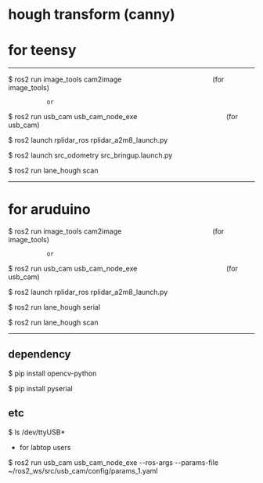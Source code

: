 # hough transform (canny)


# for teensy

---

 $ ros2 run image_tools cam2image                (for image_tools)

               or

 $ ros2 run usb_cam usb_cam_node_exe             (for usb_cam)

 $ ros2 launch rplidar_ros rplidar_a2m8_launch.py      

 $ ros2 launch src_odometry src_bringup.launch.py       

 $ ros2 run lane_hough scan

 
---


# for aruduino


 $ ros2 run image_tools cam2image                (for image_tools)

               or

 $ ros2 run usb_cam usb_cam_node_exe             (for usb_cam)

 $ ros2 launch rplidar_ros rplidar_a2m8_launch.py

 $ ros2 run lane_hough serial

 $ ros2 run lane_hough scan


---


## dependency

$ pip install opencv-python

$ pip install pyserial


## etc 

$ ls /dev/ttyUSB*    





+ for labtop users

$ ros2 run usb_cam usb_cam_node_exe --ros-args --params-file ~/ros2_ws/src/usb_cam/config/params_1.yaml

